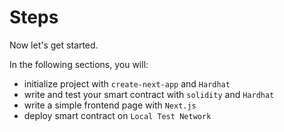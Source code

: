 # Steps  

Now let's get started.  

In the following sections, you will:  

- initialize project with `create-next-app` and `Hardhat`  
- write and test your smart contract with `solidity` and `Hardhat`  
- write a simple frontend page with `Next.js`  
- deploy smart contract on `Local Test Network`  

